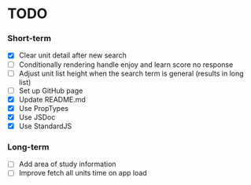 # TODO

### Short-term

- [X] Clear unit detail after new search
- [ ] Conditionally rendering handle enjoy and learn score no response
- [ ] Adjust unit list height when the search term is general (results in long list)
- [ ] Set up GitHub page
- [X] Update README.md
- [X] Use PropTypes
- [X] Use JSDoc
- [X] Use StandardJS

### Long-term

- [ ] Add area of study information
- [ ] Improve fetch all units time on app load
